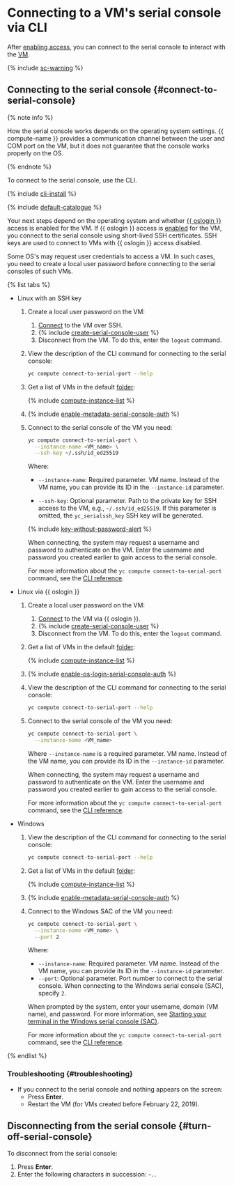 # Connecting to a VM's serial console via CLI

After [enabling access](./index.md), you can connect to the serial console to interact with the [VM](../../concepts/vm.md).

{% include [sc-warning](../../../_includes/compute/serial-console-warning.md) %}

## Connecting to the serial console {#connect-to-serial-console}

{% note info %}

How the serial console works depends on the operating system settings. {{ compute-name }} provides a communication channel between the user and COM port on the VM, but it does not guarantee that the console works properly on the OS.

{% endnote %}

To connect to the serial console, use the CLI.

{% include [cli-install](../../../_includes/cli-install.md) %}

{% include [default-catalogue](../../../_includes/default-catalogue.md) %}

Your next steps depend on the operating system and whether [{{ oslogin }}](../../../organization/concepts/os-login.md) access is enabled for the VM. If {{ oslogin }} access is [enabled](../vm-connect/enable-os-login.md) for the VM, you connect to the serial console using short-lived SSH certificates. SSH keys are used to connect to VMs with {{ oslogin }} access disabled.

Some OS's may request user credentials to access a VM. In such cases, you need to create a local user password before connecting to the serial consoles of such VMs.

{% list tabs %}

- Linux with an SSH key

  1. Create a local user password on the VM:
      1. [Connect](../vm-connect/ssh.md) to the VM over SSH.
      1. {% include [create-serial-console-user](../../../_includes/compute/create-serial-console-user.md) %}
      1. Disconnect from the VM. To do this, enter the `logout` command.

  1. View the description of the CLI command for connecting to the serial console:

      ```bash
      yc compute connect-to-serial-port --help
      ```

  1. Get a list of VMs in the default [folder](../../../resource-manager/concepts/resources-hierarchy.md#folder):

      {% include [compute-instance-list](../../_includes_service/compute-instance-list.md) %}

  1. {% include [enable-metadata-serial-console-auth](../../../_includes/compute/enable-metadata-serial-console-auth.md) %}

  1. Connect to the serial console of the VM you need:

      ```bash
      yc compute connect-to-serial-port \
        --instance-name <VM_name> \
        --ssh-key ~/.ssh/id_ed25519
      ```

      Where:
      * `--instance-name`: Required parameter. VM name.
          Instead of the VM name, you can provide its ID in the `--instance-id` parameter.

      * `--ssh-key`: Optional parameter. Path to the private key for SSH access to the VM, e.g., `~/.ssh/id_ed25519`. If this parameter is omitted, the `yc_serialssh_key` SSH key will be generated.

      {% include [key-without-password-alert](../../../_includes/compute/key-without-password-alert.md) %}

      When connecting, the system may request a username and password to authenticate on the VM. Enter the username and password you created earlier to gain access to the serial console.

      For more information about the `yc compute connect-to-serial-port` command, see the [CLI reference](../../../cli/cli-ref/compute/cli-ref/connect-to-serial-port.md).

- Linux via {{ oslogin }}

  1. Create a local user password on the VM:
      1. [Connect](../vm-connect/os-login.md) to the VM via {{ oslogin }}.
      1. {% include [create-serial-console-user](../../../_includes/compute/create-serial-console-user.md) %}
      1. Disconnect from the VM. To do this, enter the `logout` command.

  1. Get a list of VMs in the default [folder](../../../resource-manager/concepts/resources-hierarchy.md#folder):

      {% include [compute-instance-list](../../_includes_service/compute-instance-list.md) %}

  1. {% include [enable-os-login-serial-console-auth](../../../_includes/compute/enable-os-login-serial-console-auth.md) %}

  1. View the description of the CLI command for connecting to the serial console:

      ```bash
      yc compute connect-to-serial-port --help
      ```

  1. Connect to the serial console of the VM you need:

      ```bash
      yc compute connect-to-serial-port \
        --instance-name <VM_name>
      ```

      Where `--instance-name` is a required parameter. VM name. Instead of the VM name, you can provide its ID in the `--instance-id` parameter.

      When connecting, the system may request a username and password to authenticate on the VM. Enter the username and password you created earlier to gain access to the serial console.

      For more information about the `yc compute connect-to-serial-port` command, see the [CLI reference](../../../cli/cli-ref/compute/cli-ref/connect-to-serial-port.md).

- Windows

  1. View the description of the CLI command for connecting to the serial console:

      ```bash
      yc compute connect-to-serial-port --help
      ```

  1. Get a list of VMs in the default [folder](../../../resource-manager/concepts/resources-hierarchy.md#folder):

      {% include [compute-instance-list](../../_includes_service/compute-instance-list.md) %}

  1. {% include [enable-metadata-serial-console-auth](../../../_includes/compute/enable-metadata-serial-console-auth.md) %}

  1. Connect to the Windows SAC of the VM you need:

      ```bash
      yc compute connect-to-serial-port \
        --instance-name <VM_name> \
        --port 2
      ```

      Where:
      * `--instance-name`: Required parameter. VM name. Instead of the VM name, you can provide its ID in the `--instance-id` parameter.
      * `--port`: Optional parameter. Port number to connect to the serial console. When connecting to the Windows serial console (SAC), specify `2`.

      When prompted by the system, enter your username, domain (VM name), and password. For more information, see [Starting your terminal in the Windows serial console (SAC)](./windows-sac.md).

      For more information about the `yc compute connect-to-serial-port` command, see the [CLI reference](../../../cli/cli-ref/compute/cli-ref/connect-to-serial-port.md).

{% endlist %}

### Troubleshooting {#troubleshooting}

* If you connect to the serial console and nothing appears on the screen:
  * Press **Enter**.
  * Restart the VM (for VMs created before February 22, 2019).

## Disconnecting from the serial console {#turn-off-serial-console}

To disconnect from the serial console:
1. Press **Enter**.
1. Enter the following characters in succession: `~.`.
